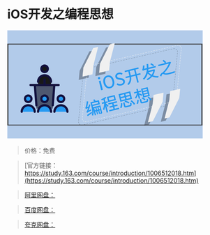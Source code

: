 # iOS开发之编程思想

![img](../../../assets/study163/free/500c47f426804ee794538074c02b9466.png)

> 价格：免费

> [官方链接：https://study.163.com/course/introduction/1006512018.htm](https://study.163.com/course/introduction/1006512018.htm)

> [阿里网盘：]()

> [百度网盘：]()

> [夸克网盘：]()
